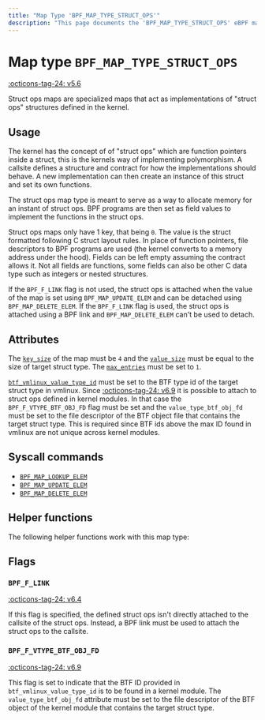 ```yaml
---
title: "Map Type 'BPF_MAP_TYPE_STRUCT_OPS'"
description: "This page documents the 'BPF_MAP_TYPE_STRUCT_OPS' eBPF map type, including its definition, usage, program types that can use it, and examples."
---
```

# Map type `BPF_MAP_TYPE_STRUCT_OPS`

<!-- [FEATURE_TAG](BPF_MAP_TYPE_STRUCT_OPS) -->
[:octicons-tag-24: v5.6](https://github.com/torvalds/linux/commit/85d33df357b634649ddbe0a20fd2d0fc5732c3cb)
<!-- [/FEATURE_TAG] -->

Struct ops maps are specialized maps that act as implementations of "struct ops" structures defined in the kernel.

## Usage

The kernel has the concept of of "struct ops" which are function pointers inside a struct, this is the kernels way of implementing polymorphism. A callsite defines a structure and contract for how the implementations should behave. A new implementation can then create an instance of this struct and set its own functions.

The struct ops map type is meant to serve as a way to allocate memory for an instant of struct ops. BPF programs are then set as field values to implement the functions in the struct ops.

Struct ops maps only have 1 key, that being `0`. The value is the struct formatted following C struct layout rules. In place of function pointers, file descriptors to BPF programs are used (the kernel converts to a memory address under the hood). Fields can be left empty assuming the contract allows it. Not all fields are functions, some fields can also be other C data type such as integers or nested structures.

If the `BPF_F_LINK` flag is not used, the struct ops is attached when the value of the map is set using `BPF_MAP_UPDATE_ELEM` and can be detached using `BPF_MAP_DELETE_ELEM`. If the `BPF_F_LINK` flag is used, the struct ops is attached using a BPF link and `BPF_MAP_DELETE_ELEM` can't be used to detach.

## Attributes

The [`key_size`](../syscall/BPF_MAP_CREATE.md#key_size) of the map must be `4` and the [`value_size`](../syscall/BPF_MAP_CREATE.md#value_size) must be equal to the size of target struct type. The [`max_entries`](../syscall/BPF_MAP_CREATE.md#max_entries) must be set to `1`. 

[`btf_vmlinux_value_type_id`](../syscall/BPF_MAP_CREATE.md#btf_vmlinux_value_type_id) must be set to the BTF type id of the target struct type in vmlinux. Since [:octicons-tag-24: v6.9](https://github.com/torvalds/linux/commit/fcc2c1fb0651477c8ed78a3a293c175ccd70697a) it is possible to attach to struct ops defined in kernel modules. In that case the `BPF_F_VTYPE_BTF_OBJ_FD` flag must be set and the `value_type_btf_obj_fd` must be set to the file descriptor of the BTF object file that contains the target struct type. This is required since BTF ids above the max ID found in vmlinux are not unique across kernel modules. 

## Syscall commands

* [`BPF_MAP_LOOKUP_ELEM`](../syscall/BPF_MAP_LOOKUP_ELEM.md)
* [`BPF_MAP_UPDATE_ELEM`](../syscall/BPF_MAP_UPDATE_ELEM.md)
* [`BPF_MAP_DELETE_ELEM`](../syscall/BPF_MAP_DELETE_ELEM.md)

## Helper functions

The following helper functions work with this map type:

<!-- DO NOT EDIT MANUALLY -->
<!-- [MAP_HELPER_FUNC_REF] -->
<!-- [/MAP_HELPER_FUNC_REF] -->

## Flags

### `BPF_F_LINK` 

[:octicons-tag-24: v6.4](https://github.com/torvalds/linux/commit/68b04864ca425d1894c96b8141d4fba1181f11cb)

If this flag is specified, the defined struct ops isn't directly attached to the callsite of the struct ops. Instead, a BPF link must be used to attach the struct ops to the callsite. 

### `BPF_F_VTYPE_BTF_OBJ_FD`

[:octicons-tag-24: v6.9](https://github.com/torvalds/linux/commit/fcc2c1fb0651477c8ed78a3a293c175ccd70697a)

This flag is set to indicate that the BTF ID provided in `btf_vmlinux_value_type_id` is to be found in a kernel module. The `value_type_btf_obj_fd` attribute must be set to the file descriptor of the BTF object of the kernel module that contains the target struct type.


